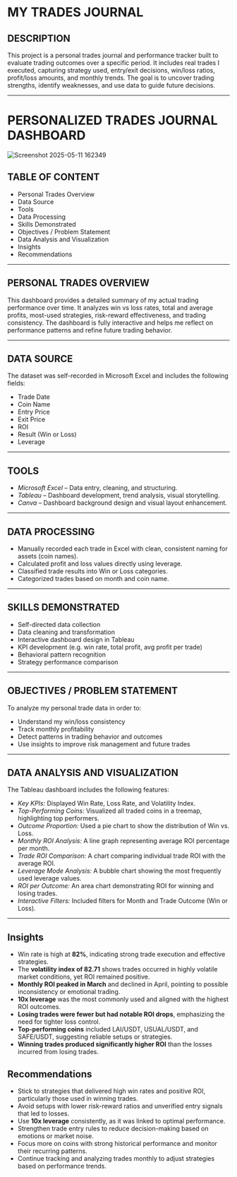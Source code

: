 # MY TRADES JOURNAL

## DESCRIPTION  
This project is a personal trades journal and performance tracker built to evaluate trading outcomes over a specific period. It includes real trades I executed, capturing strategy used, entry/exit decisions, win/loss ratios, profit/loss amounts, and monthly trends. The goal is to uncover trading strengths, identify weaknesses, and use data to guide future decisions.

---
# PERSONALIZED TRADES JOURNAL DASHBOARD

![Screenshot 2025-05-11 162349](https://github.com/user-attachments/assets/47183cd4-9f29-4d7d-9083-8a8b55bb3c38)


## TABLE OF CONTENT  
- Personal Trades Overview  
- Data Source  
- Tools  
- Data Processing  
- Skills Demonstrated  
- Objectives / Problem Statement  
- Data Analysis and Visualization  
- Insights  
- Recommendations  

---

## PERSONAL TRADES OVERVIEW  
This dashboard provides a detailed summary of my actual trading performance over time. It analyzes win vs loss rates, total and average profits, most-used strategies, risk-reward effectiveness, and trading consistency. The dashboard is fully interactive and helps me reflect on performance patterns and refine future trading behavior.

---

## DATA SOURCE  
The dataset was self-recorded in Microsoft Excel and includes the following fields:  
- Trade Date  
- Coin Name 
- Entry Price  
- Exit Price  
- ROI 
- Result (Win or Loss)  
- Leverage 

---
## TOOLS  
- *Microsoft Excel* – Data entry, cleaning, and structuring.  
- *Tableau* – Dashboard development, trend analysis, visual storytelling.  
- *Canva* – Dashboard background design and visual layout enhancement.
---

## DATA PROCESSING  
- Manually recorded each trade in Excel with clean, consistent naming for assets (coin names).  
- Calculated profit and loss values directly using leverage.  
- Classified trade results into Win or Loss categories.  
- Categorized trades based on month and coin name.

---

## SKILLS DEMONSTRATED  
- Self-directed data collection  
- Data cleaning and transformation  
- Interactive dashboard design in Tableau  
- KPI development (e.g. win rate, total profit, avg profit per trade)  
- Behavioral pattern recognition  
- Strategy performance comparison

---

## OBJECTIVES / PROBLEM STATEMENT  
To analyze my personal trade data in order to:  
- Understand my win/loss consistency  
- Track monthly profitability  
- Detect patterns in trading behavior and outcomes  
- Use insights to improve risk management and future trades

---

## DATA ANALYSIS AND VISUALIZATION  
The Tableau dashboard includes the following features:  
- *Key KPIs:* Displayed Win Rate, Loss Rate, and Volatility Index.  
- *Top-Performing Coins:* Visualized all traded coins in a treemap, highlighting top performers.  
- *Outcome Proportion:* Used a pie chart to show the distribution of Win vs. Loss.  
- *Monthly ROI Analysis:* A line graph representing average ROI percentage per month.  
- *Trade ROI Comparison:* A chart comparing individual trade ROI with the average ROI.  
- *Leverage Mode Analysis:* A bubble chart showing the most frequently used leverage values.  
- *ROI per Outcome:* An area chart demonstrating ROI for winning and losing trades.  
- *Interactive Filters:* Included filters for Month and Trade Outcome (Win or Loss).

---

## Insights

- Win rate is high at **82%**, indicating strong trade execution and effective strategies.
- The **volatility index of 82.71** shows trades occurred in highly volatile market conditions, yet ROI remained positive.
- **Monthly ROI peaked in March** and declined in April, pointing to possible inconsistency or emotional trading.
- **10x leverage** was the most commonly used and aligned with the highest ROI outcomes.
- **Losing trades were fewer but had notable ROI drops**, emphasizing the need for tighter loss control.
- **Top-performing coins** included LAI/USDT, USUAL/USDT, and SAFE/USDT, suggesting reliable setups or strategies.
- **Winning trades produced significantly higher ROI** than the losses incurred from losing trades.

## Recommendations

- Stick to strategies that delivered high win rates and positive ROI, particularly those used in winning trades.
- Avoid setups with lower risk-reward ratios and unverified entry signals that led to losses.
- Use **10x leverage** consistently, as it was linked to optimal performance.
- Strengthen trade entry rules to reduce decision-making based on emotions or market noise.
- Focus more on coins with strong historical performance and monitor their recurring patterns.
- Continue tracking and analyzing trades monthly to adjust strategies based on performance trends.
